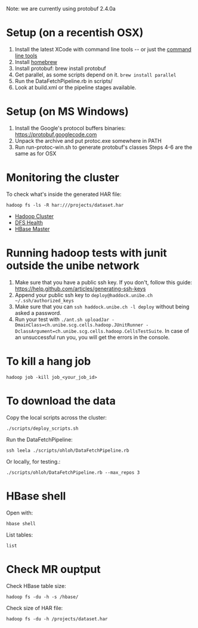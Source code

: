 Note: we are currently using protobuf 2.4.0a

# Setup (on a recentish OSX) #

 1. Install the latest XCode with command line tools -- or just the [command line tools](https://medium.com/kr-projects/6e54e8c50dc8)
 2. Install [homebrew](http://mxcl.github.io/homebrew/)
 3. Install protobuf: brew install protobuf
 4. Get parallel, as some scripts depend on it. `brew install parallel`
 5. Run the DataFetchPipeline.rb in scripts/
 6. Look at build.xml or the pipeline stages available.

# Setup (on MS Windows) #

 1. Install the Google's protocol buffers binaries: https://protobuf.googlecode.com
 2. Unpack the archive and put protoc.exe somewhere in PATH
 3. Run run-protoc-win.sh to generate protobuf's classes
 Steps 4-6 are the same as for OSX

# Monitoring the cluster #
To check what's inside the generated HAR file:

	hadoop fs -ls -R har:///projects/dataset.har

- [Hadoop Cluster](http://haddock:8088)
- [DFS Health](http://haddock:50070)
- [HBase Master](http://leela:60010)

# Running hadoop tests with junit outside the unibe network #

 1. Make sure that you have a public ssh key. If you don't, follow this guide: https://help.github.com/articles/generating-ssh-keys
 2. Append your public ssh key to `deploy@haddock.unibe.ch ~/.ssh/authorized_keys`
 3. Make sure that you can `ssh haddock.unibe.ch -l deploy` without being asked a password.
 4. Run your test with `./ant.sh uploadJar -DmainClass=ch.unibe.scg.cells.hadoop.JUnitRunner -DclassArgument=ch.unibe.scg.cells.hadoop.CellsTestSuite`.
    In case of an unsuccessful run you, you will get the errors in the console.

# To kill a hang job #
	hadoop job -kill job_<your_job_id>

# To download the data #

Copy the local scripts across the cluster:

	./scripts/deploy_scripts.sh

Run the DataFetchPipeline:

	ssh leela ./scripts/ohloh/DataFetchPipeline.rb

Or locally, for testing.:

	./scripts/ohloh/DataFetchPipeline.rb --max_repos 3


# HBase shell #

Open with:

	hbase shell

List tables:

	list


# Check MR ouptput #

Check HBase table size:

	hadoop fs -du -h -s /hbase/

Check size of HAR file:

	hadoop fs -du -h /projects/dataset.har